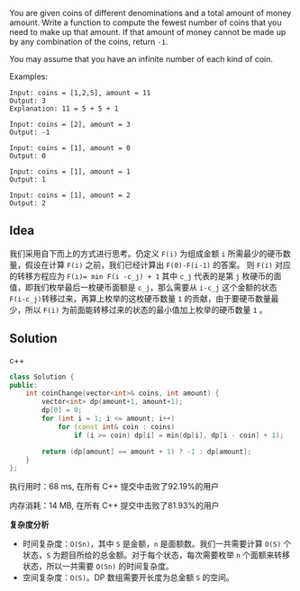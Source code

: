 You are given coins of different denominations and a total amount of money amount. Write a function to compute the fewest number of coins that you need to make up that amount. If that amount of money cannot be made up by any combination of the coins, return `-1`.

You may assume that you have an infinite number of each kind of coin.


Examples:

```
Input: coins = [1,2,5], amount = 11
Output: 3
Explanation: 11 = 5 + 5 + 1

Input: coins = [2], amount = 3
Output: -1

Input: coins = [1], amount = 0
Output: 0

Input: coins = [1], amount = 1
Output: 1

Input: coins = [1], amount = 2
Output: 2
```

## Idea

我们采用自下而上的方式进行思考。仍定义 `F(i)` 为组成金额 `i` 所需最少的硬币数量，假设在计算 `F(i)` 之前，我们已经计算出 `F(0)-F(i-1)` 的答案。 则 `F(i)` 对应的转移方程应为 `F(i)= min F(i -c_j) + 1`
其中 `c_j` 代表的是第 `j` 枚硬币的面值，即我们枚举最后一枚硬币面额是 `c_j`，那么需要从 `i-c_j` 这个金额的状态 `F(i-c_j)`转移过来，再算上枚举的这枚硬币数量 `1` 的贡献，由于要硬币数量最少，所以 `F(i)` 为前面能转移过来的状态的最小值加上枚举的硬币数量 `1` 。

## Solution

c++
```c++
class Solution {
public:
    int coinChange(vector<int>& coins, int amount) {
        vector<int> dp(amount+1, amount+1);
        dp[0] = 0;
        for (int i = 1; i <= amount; i++)
            for (const int& coin : coins)
                if (i >= coin) dp[i] = min(dp[i], dp[i - coin] + 1);

        return (dp[amount] == amount + 1) ? -1 : dp[amount];
    }
};
```

执行用时：68 ms, 在所有 C++ 提交中击败了92.19%的用户

内存消耗：14 MB, 在所有 C++ 提交中击败了81.93%的用户

**复杂度分析**

- 时间复杂度：`O(Sn)`，其中 `S` 是金额，`n` 是面额数。我们一共需要计算 `O(S)` 个状态，`S` 为题目所给的总金额。对于每个状态，每次需要枚举 `n` 个面额来转移状态，所以一共需要 `O(Sn)` 的时间复杂度。
- 空间复杂度：`O(S)`。DP 数组需要开长度为总金额 `S` 的空间。
